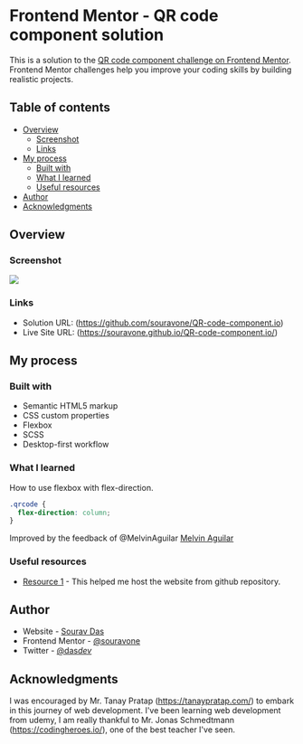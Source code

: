# Frontend Mentor - QR code component solution

This is a solution to the [QR code component challenge on Frontend Mentor](https://www.frontendmentor.io/challenges/qr-code-component-iux_sIO_H). Frontend Mentor challenges help you improve your coding skills by building realistic projects.

## Table of contents

- [Overview](#overview)
  - [Screenshot](#screenshot)
  - [Links](#links)
- [My process](#my-process)
  - [Built with](#built-with)
  - [What I learned](#what-i-learned)
  - [Useful resources](#useful-resources)
- [Author](#author)
- [Acknowledgments](#acknowledgments)

## Overview

### Screenshot

![](../images/QR-code-component-screenshot.jpg)

### Links

- Solution URL: (https://github.com/souravone/QR-code-component.io)
- Live Site URL: (https://souravone.github.io/QR-code-component.io/)

## My process

### Built with

- Semantic HTML5 markup
- CSS custom properties
- Flexbox
- SCSS
- Desktop-first workflow

### What I learned

How to use flexbox with flex-direction.

```css
.qrcode {
  flex-direction: column;
}
```

Improved by the feedback of @MelvinAguilar [Melvin Aguilar](https://www.frontendmentor.io/profile/MelvinAguilar)

### Useful resources

- [Resource 1](https://pages.github.com/) - This helped me host the website from github repository.

## Author

- Website - [Sourav Das](https://github.com/souravone)
- Frontend Mentor - [@souravone](https://www.frontendmentor.io/profile/souravone)
- Twitter - [@das*dev*](https://twitter.com/das_dev_)

## Acknowledgments

I was encouraged by Mr. Tanay Pratap (https://tanaypratap.com/) to embark in this journey of web development.
I've been learning web development from udemy, I am really thankful to Mr. Jonas Schmedtmann (https://codingheroes.io/), one of the best teacher I've seen.
